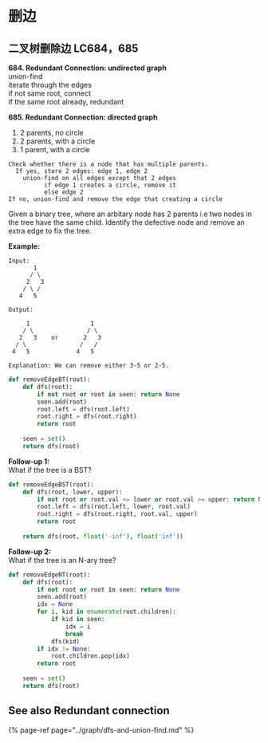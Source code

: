 # 删边

## **二叉树删除边** LC684，685

**684. Redundant Connection: undirected graph**  
union-find  
iterate through the edges  
if not same root, connect  
if the same root already, redundant

**685. Redundant Connection: directed graph**  
1. 2 parents, no circle  
2. 2 parents, with a circle   
3. 1 parent, with a circle

```text
Check whether there is a node that has multiple parents.
  If yes, store 2 edges: edge 1, edge 2
    union-find on all edges except that 2 edges
          if edge 1 creates a circle, remove it
          else edge 2
If no, union-find and remove the edge that creating a circle
```

Given a binary tree, where an arbitary node has 2 parents i.e two nodes in the tree have the same child. Identify the defective node and remove an extra edge to fix the tree.

**Example:**

```text
Input:
	   1
	  / \
	 2   3
	/ \ /
   4   5

Output:

     1			       1
    / \			      / \
   2   3    or	     2   3
  / \ 			    /   /
 4   5		       4   5

Explanation: We can remove either 3-5 or 2-5.
```

```python
def removeEdgeBT(root):
	def dfs(root):
		if not root or root in seen: return None
		seen.add(root)
		root.left = dfs(root.left)
		root.right = dfs(root.right)
		return root
		
	seen = set()
	return dfs(root)
```

**Follow-up 1:**  
What if the tree is a BST?

```python
def removeEdgeBST(root):
	def dfs(root, lower, upper):
		if not root or root.val <= lower or root.val >= upper: return None
		root.left = dfs(root.left, lower, root.val)
		root.right = dfs(root.right, root.val, upper)
		return root
		
	return dfs(root, float('-inf'), float('inf'))
```

**Follow-up 2:**  
What if the tree is an N-ary tree?

```python
def removeEdgeNT(root):
	def dfs(root):
		if not root or root in seen: return None
		seen.add(root)
		idx = None
		for i, kid in enumerate(root.children):
			if kid in seen:
				idx = i
				break
			dfs(kid)
		if idx != None:
			root.children.pop(idx)
		return root
		
	seen = set()
	return dfs(root)
```

## See also Redundant connection

{% page-ref page="../graph/dfs-and-union-find.md" %}

